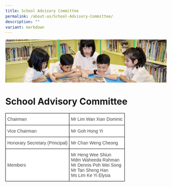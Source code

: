 ```yaml
---
title: School Advisory Committee
permalink: /about-us/School-Advisory-Committee/
description: ""
variant: markdown
---
```

![](/images/banner.gif)

School Advisory Committee
=========================

<style type="text/css">
.tg  {border-collapse:collapse;border-spacing:0;}
.tg td{border-color:black;border-style:solid;border-width:1px;font-family:Arial, sans-serif;font-size:14px;
  overflow:hidden;padding:10px 5px;word-break:normal;}
.tg th{border-color:black;border-style:solid;border-width:1px;font-family:Arial, sans-serif;font-size:14px;
  font-weight:normal;overflow:hidden;padding:10px 5px;word-break:normal;}
.tg .tg-fwnj{background-color:#FFF;color:#454545;text-align:left;vertical-align:top}
</style>
<table class="tg">
<thead>
  <tr>
    <th class="tg-fwnj">Chairman</th>
    <th class="tg-fwnj">Mr Lim Wan Xian Dominic</th>
  </tr>
</thead>
<tbody>
	 <tr>
    <td class="tg-fwnj">Vice Chairman</td>
    <td class="tg-fwnj">Mr Goh Hong Yi</td>
  </tr>
  <tr>
    <td class="tg-fwnj">Honorary Secretary (Principal)</td>
    <td class="tg-fwnj">Mr Chan Weng Cheong</td>
  </tr>
  <tr>
    <td class="tg-fwnj"><br><br>Members<br></td>
    <td class="tg-fwnj"><span style="background-color:initial">Mr Heng Wee Shiun <br>Mdm Waheeda Rahman<br>Mr Dennis Poh Wei Song<br>Mr Tan Sheng Han<br>Ms Lim Ke Yi Elysia</span></td>
  </tr>
</tbody>
</table>